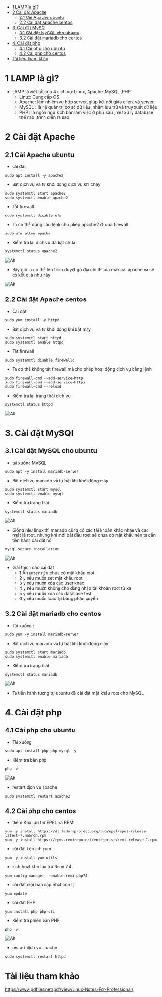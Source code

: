 - [1 LAMP là gì?](#1-lamp-là-gì)
- [2 Cài đặt Apache](#2-cài-đặt-apache)
  - [2.1 Cài Apache ubuntu](#21-cài-apache-ubuntu)
  - [2.2 Cài đặt Apache centos](#22-cài-đặt-apache-centos)
- [3. Cài đặt MySQl](#3-cài-đặt-mysql)
  - [3.1 Cài đặt MySQL cho ubuntu](#31-cài-đặt-mysql-cho-ubuntu)
  - [3.2 Cài đặt mariadb cho centos](#32-cài-đặt-mariadb-cho-centos)
- [4. Cài đặt php](#4-cài-đặt-php)
  - [4.1 Cài php cho ubuntu](#41-cài-php-cho-ubuntu)
  - [4.2 Cài php cho centos](#42-cài-php-cho-centos)
- [Tài liệu tham khảo](#tài-liệu-tham-khảo)

# 1 LAMP là gì?
- LAMP là viết tắt của 4 dịch vụ: Linux, Apache ,MySQL ,PHP
  - Linux: Cung cấp OS
  - Apache: làm nhiệm vụ http server, giúp kết nối giữa client và server
  - MySQL : là hệ quản trị cơ sở dữ liệu ,nhằm lưu trữ và truy xuất dữ liệu
  - PHP : là ngôn ngữ kịch bản làm việc ở phía sau ,như xử lý database thế nào ,trình diễn ra sao

# 2 Cài đặt Apache
## 2.1 Cài Apache ubuntu
- cài đặt

```
sudo apt install -y apache2
```
- Bật dịch vụ và tự khởi động dịch vụ khi chạy

```
sudo systemctl start apache2
sudo systemctl enable apache2
```

- Tắt firewall

```
sudo systemctl disable ufw
```
- Ta có thể dùng câu lệnh cho phép apache2 đi qua firewall

```
sudo ufw allow apache
```
- Kiểm tra lại dịch vụ đã bật chưa

```
systemctl status apache2
```

![Alt](/thuctap/anh/Screenshot_413.png)

- Bây giờ ta có thể lên trình duyệt gõ địa chỉ IP của máy cài apache và sẽ có kết quả như này

![Alt](/thuctap/anh/Screenshot_418.png)

## 2.2 Cài đặt Apache centos
- Cài đặt

```
sudo yum install -y httpd
```

- Bật dịch vụ và tự khởi động khi bật máy

```
sudo systemctl start httpd
sudo systemctl enable httpd
```
- Tắt firewall

```
sudo systemctl disable firewalld
```
- Ta có thể không tắt firewall mà cho phép hoạt động dịch vụ bằng lệnh

```
sudo firewall-cmd --add-service=http
sudo firewall-cmd --add-service=https
sudo firewall-cmd --reload
```
- Kiểm tra lại trạng thái dịch vụ

```
systemctl status httpd
```
![Alt](/thuctap/anh/Screenshot_414.png)

# 3. Cài đặt MySQl
## 3.1 Cài đặt MySQL cho ubuntu
- tải xuống MySQL

```
sudo apt -y install mariadb-server
```

- Bật dịch vụ mariadb và tự bật khi khởi động máy

```
sudo systemctl start mysql
sudo systemctl enable mysql
```
- Kiểm tra trạng thái

```
systemctl status mariadb
```
![Alt](/thuctap/anh/Screenshot_415.png)

- Giống như linux thì mariadb cũng có các tài khoản khác nhau và cao nhất là root. nhưng khi mới bắt đầu root sẽ chưa có mật khẩu nên ta cần tiến hành cài đặt nó

```
mysql_secure_installation
```

![Alt](/thuctap/anh/Screenshot_342.png)

- Giải thích các cài đặt
  - 1 Ấn `enter` nếu chưa có mật khẩu root
  - 2 `y` nếu muốn set mật khẩu root
  - 3 `y` nếu muốn xóa các user khác
  - 4 `y` nếu muốn không cho đăng nhập tài khoản root từ xa
  - 5 `y` nếu muốn xóa các database test
  - 6 `y` nếu muốn load lại bảng phân quyền

## 3.2 Cài đặt mariadb cho centos
- Tải xuống :

```
sudo yum -y install mariadb-server
```
- Bật dịch vụ mariadb và tự bật khi khởi động máy

```
sudo systemctl start mariadb
sudo systemctl enable mariadb
```
- Kiểm tra trạng thái

```
systemctl status mariadb
```
![Alt](/thuctap/anh/Screenshot_415.png)

- Ta tiến hành tương tự ubuntu để cài đặt mật khẩu root cho MySQL
# 4. Cài đặt php
## 4.1 Cài php cho ubuntu
- Tải xuống
```
sudo apt install php php-mysql -y
```
- Kiểm tra bản php

```
php -v
```
![Alt](/thuctap/anh/Screenshot_450.png)
- restart dịch vụ apache

```
sudo systemctl restart apache2
```

## 4.2 Cài php cho centos

- thêm Kho lưu trữ EPEL và REMI
```
yum -y install https://dl.fedoraproject.org/pub/epel/epel-release-latest-7.noarch.rpm
yum -y install https://rpms.remirepo.net/enterprise/remi-release-7.rpm
```
- cài đặt tiện ích yum.

```
yum -y install yum-utils
```
- kích hoạt kho lưu trữ Remi 7.4

```
yum-config-manager --enable remi-php74
```
- cài đặt mọi bản cập nhật còn lại

```
yum update
```
- cài đặt PHP

```
yum install php php-cli
```
- Kiểm tra phiên bản PHP

```
php -v
```

![Alt](/thuctap/anh/Screenshot_549.png)
- restart dịch vụ apache

```
sudo systemctl restart httpd
```


# Tài liệu tham khảo

https://www.pdfiles.net/pdf/view/Linux-Notes-For-Professionals